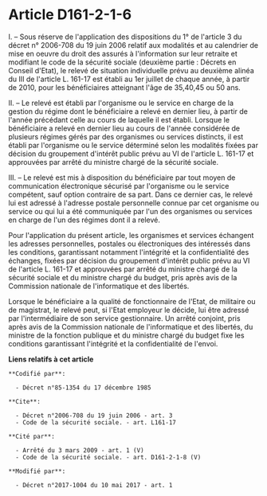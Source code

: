 # Article D161-2-1-6

I. – Sous réserve de l'application des dispositions du 1° de l'article 3 du décret n° 2006-708 du 19 juin 2006 relatif aux
modalités et au calendrier de mise en oeuvre du droit des assurés à l'information sur leur retraite et modifiant le code de
la sécurité sociale (deuxième partie : Décrets en Conseil d'Etat), le relevé de situation individuelle prévu au deuxième
alinéa du III de l'article L. 161-17 est établi au 1er juillet de chaque année, à partir de 2010, pour les bénéficiaires
atteignant l'âge de 35,40,45 ou 50 ans. 

II. – Le relevé est établi par l'organisme ou le service en charge de la gestion du régime dont le bénéficiaire a relevé en
dernier lieu, à partir de l'année précédant celle au cours de laquelle il est établi. Lorsque le bénéficiaire a relevé en
dernier lieu au cours de l'année considérée de plusieurs régimes gérés par des organismes ou services distincts, il est
établi par l'organisme ou le service déterminé selon les modalités fixées par décision du groupement d'intérêt public prévu
au VI de l'article L. 161-17 et approuvées par arrêté du ministre chargé de la sécurité sociale. 

III. – Le relevé est mis à disposition du bénéficiaire par tout moyen de communication électronique sécurisé par l'organisme
ou le service compétent, sauf option contraire de sa part. Dans ce dernier cas, le relevé lui est adressé à l'adresse postale
personnelle connue par cet organisme ou service ou qui lui a été communiquée par l'un des organismes ou services en charge de
l'un des régimes dont il a relevé. 

Pour l'application du présent article, les organismes et services échangent les adresses personnelles, postales ou
électroniques des intéressés dans les conditions, garantissant notamment l'intégrité et la confidentialité des échanges,
fixées par décision du groupement d'intérêt public prévu au VI de l'article L. 161-17 et approuvées par arrêté du ministre
chargé de la sécurité sociale et du ministre chargé du budget, pris après avis de la Commission nationale de l'informatique
et des libertés. 

Lorsque le bénéficiaire a la qualité de fonctionnaire de l'Etat, de militaire ou de magistrat, le relevé peut, si l'Etat
employeur le décide, lui être adressé par l'intermédiaire de son service gestionnaire. Un arrêté conjoint, pris après avis de
la Commission nationale de l'informatique et des libertés, du ministre de la fonction publique et du ministre chargé du
budget fixe les conditions garantissant l'intégrité et la confidentialité de l'envoi.

**Liens relatifs à cet article**

	**Codifié par**:

	  - Décret n°85-1354 du 17 décembre 1985

	**Cite**:

	  - Décret n°2006-708 du 19 juin 2006 - art. 3
	  - Code de la sécurité sociale. - art. L161-17

	**Cité par**:

	  - Arrêté du 3 mars 2009 - art. 1 (V)
	  - Code de la sécurité sociale. - art. D161-2-1-8 (V)

	**Modifié par**:

	  - Décret n°2017-1004 du 10 mai 2017 - art. 1
